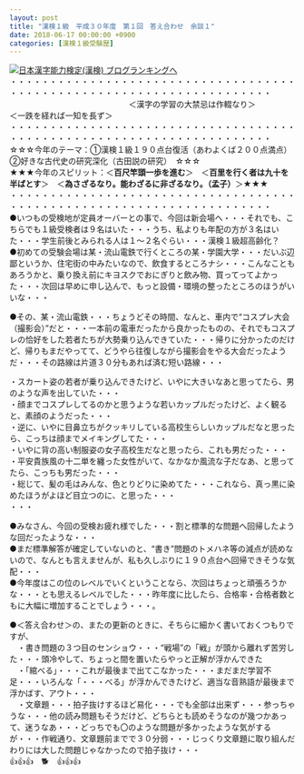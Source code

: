 ```yaml
---
layout: post
title: "漢検１級　平成３０年度　第１回　答え合わせ　余談１"
date: 2018-06-17 00:00:00 +0900
categories: [漢検１級受験歴]
---
```


[![](/syuusyuu9701/assets/images/漢検１級-平成３０年度-第１回-答え合わせ-余談１-br_c_3028_1.gif)](http://blog.with2.net/link.php?1659096:3028 "日本漢字能力検定(漢検) ブログランキングへ")[日本漢字能力検定(漢検) ブログランキングへ](http://blog.with2.net/link.php?1659096:3028)  
・・・・・・・・・・・・・・・・・・・・・・・・・・・・・・・・・・・・・・・・・・・・・・・・・・・・・・・・・・・・・・・・・・・・・  
　　　　　　　　　　　　　　　＜漢字の学習の大禁忌は作輟なり＞　　　　　＜一跌を経れば一知を長ず＞　　　　　  
・・・・・・・・・・・・・・・・・・・・・・・・・・・・・・・・・・・・・・・・・・・・・・・・・・・・・・・・・・・・・・・・・・・・・  
☆☆☆今年のテーマ：①漢検１級１９０点台復活（あわよくば２００点満点）　②好きな古代史の研究深化（古田説の研究）　☆☆☆  
★★★今年のスピリット：＜**百尺竿頭一歩を進む**＞　＜**百里を行く者は九十を半ばとす**＞　＜**為さざるなり。能わざるに非ざるなり。（孟子）**＞★★★  
・・・・・・・・・・・・・・・・・・・・・・・・・・・・・・・・・・・・・・・・・・・・・・・・・・・・・・・・・・・・・・・・・・・・・  
●いつもの受検地が定員オーバーとの事で、今回は新会場へ・・・それでも、こちらでも１級受検者は９名はいた・・・うち、私よりも年配の方が３名はいた・・・学生前後とみられる人は１～２名ぐらい・・・漢検１級超高齢化？  
●初めての受験会場は某・流山電鉄で行くところの某・学園大学・・・だいぶ辺鄙というか、住宅街の中みたいなので、飲食するところナシ・・・こんなこともあろうかと、乗り換え前にキヨスクでおにぎりと飲み物、買ってってよかった・・・次回は早めに申し込んで、もっと設備・環境の整ったところのほうがいいな・・・  
  
●その、某・流山電鉄・・・ちょうどその時間、なんと、車内で“コスプレ大会（撮影会）”だと・・・一本前の電車だったから良かったものの、それでもコスプレの恰好をした若者たちが大勢乗り込んできていた・・・帰りに分かったのだけど、帰りもまだやってて、どうやら往復しながら撮影会をやる大会だったようだ・・・その路線は片道３０分もあれば済む短い路線・・・  
  
・スカート姿の若者が乗り込んできたけど、いやに大きいなあと思ってたら、男のような声を出していた・・・  
・顔までコスプレしてるのかと思うような若いカップルだったけど、よく観ると、素顔のようだった・・・  
・逆に、いやに目鼻立ちがクッキリしている高校生らしいカップルだなと思ったら、こっちは顔までメイキングしてた・・・  
・いやに背の高い制服姿の女子高校生だなと思ったら、これも男だった・・・  
・平安貴族風の十二単を纏った女性がいて、なかなか風流な子だなあ、と思ってたら、こっちも男だった・・・  
・総じて、髪の毛はみんな、色とりどりに染めてた・・・これなら、真っ黒に染めたほうがよほど目立つのに、と思った・・・  
・・・  
  
●みなさん、今回の受検お疲れ様でした・・・割と標準的な問題へ回帰したような回だったような・・・  
●まだ標準解答が確定していないのと、“書き”問題のトメハネ等の減点が読めないので、なんとも言えませんが、私も久しぶりに１９０点台へ回帰できそうな気配・・・  
●今年度はこの位のレベルでいくということなら、次回はちょっと頑張ろうかな・・・とも思えるレベルでした・・・昨年度に比したら、合格率・合格者数ともに大幅に増加することでしょう・・・。  
  
●＜答え合わせ＞の、またの更新のときに、そちらに細かく書いておくつもりですが、  
　・書き問題の３つ目のセンショウ・・・“戦場”の「戦」が頭から離れず苦労した・・・頭冷やして、ちょっと間を置いたらやっと正解が浮かんできた  
　・「綰べる」・・・これが最後まで出てこなかった・・・まだまだ学習不足・・・いろんな「・・・べる」が浮かんできたけど、適当な音熟語が最後まで浮かばす、アウト・・・  
　・文章題・・・拍子抜けするほど易化・・・でも全部は出来ず・・・参っちゃうな・・・他の読み問題もそうだけど、どちらとも読めそうなのが幾つかあって、迷うなあ・・・どっちでも〇のような問題が多かったような気がするが・・・作戦通り、文章題前までで３０分弱・・・じっくり文章題に取り組んだわりには大した問題じゃなかったので拍子抜け・・・  
👍👍👍　🐕　👍👍👍  